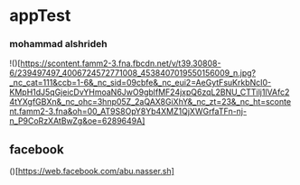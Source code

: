 # appTest
### mohammad alshrideh 
!()[https://scontent.famm2-3.fna.fbcdn.net/v/t39.30808-6/239497497_4006724572771008_4538407019550156009_n.jpg?_nc_cat=111&ccb=1-6&_nc_sid=09cbfe&_nc_eui2=AeGytFsuKrkbNcI0-KMpH1dJ5qGjeicDvYHmoaN6JwO9gblfMF24jxpQ6zqL2BNU_CTTilj1lVAfc24tYXgfGBXn&_nc_ohc=3hnp05Z_2aQAX8GiXhY&_nc_zt=23&_nc_ht=scontent.famm2-3.fna&oh=00_AT9S8OpY8Yb4XMZ1QjXWGrfaTFn-nj-n_P9CoRzXAtBwZg&oe=6289649A]

## facebook 
()[https://web.facebook.com/abu.nasser.sh]